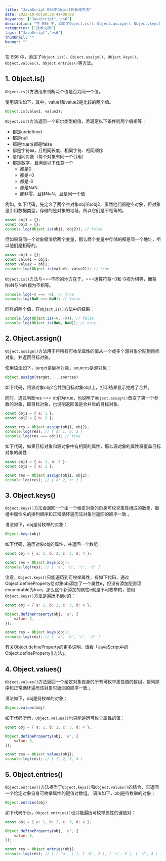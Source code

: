 ```yaml
---
title: "JavaScript ES6中Object的新增方法"
date: 2023-10-06T20:39:41+08:00
keywords: ["JavaScript","es6"]
description: "在 ES6 中，添加了Object.is()、Object.assign()、Object.keys()、Object.values()、Object.entries()等方法。"
categories: ["技术文档"]
tags: ["JavaScript","es6"]
thumbnail: ""
banner: ""
---
```

在 ES6 中，添加了`Object.is()`、`Object.assign()`、`Object.keys()`、`Object.values()`、`Object.entries()`等方法。
## 1. Object.is()
`Object.is()`方法用来判断两个值是否为同一个值。

使用语法如下，其中，value1和value2是比较的两个值。
```js
Object.is(value1, value2);
```
`Object.is()`方法返回一个布尔类型的值，若满足以下条件则两个值相等：

- 都是undefined
- 都是null
- 都是true或都是false
- 都是字符串，且相同长度、相同字符、相同顺序
- 是相同对象（每个对象有同一个引用）
- 都是数字，且满足以下任意一个
  - 都是0
  - 都是+0
  - 都是-0
  - 都是NaN
  - 都非零，且非NaN，且是同一个值

例如，如下代码，先定义了两个空对象obj1和obj2，虽然他们都是空对象，但对象是引用数据类型，存储的是对象的地址，所以它们是不相等的。
```js
const obj1 = {};
const obj2 = {};
console.log(Object.is(obj1, obj2)); // false
```
但如果将同一个对象赋值给两个变量，那么两个变量中存储的都是同一个地址，所以他们是相等的。
```js
const obj1 = {};
const value1 = obj1;
const value2 = obj1;
console.log(Object.is(value1, value2)); // true
```
`Object.is()`方法与===不同的地方在于，===运算符将+0和-0视为相等，而将NaN与NaN视为不相等。
```js
console.log(+0 === -0); // true
console.log(NaN === NaN); // false
```
同样的两个值，在`Object.is()`方法中的结果：
```js
console.log(Object.is(+0, -0)); // false
console.log(Object.is(NaN, NaN)); // true
```
## 2. Object.assign()
`Object.assign()`方法用于将所有可枚举属性的值从一个或多个源对象分配到目标对象，并返回目标对象。

使用语法如下，target是目标对象，sources是源对象：
```js
Object.assign(target, ...sources)
```
如下代码，将源对象obj2合并到目标对象obj1上，打印结果显示完成了合并。

同时，通过判断res === obj1为true，也说明了`Object.assign()`改变了第一个参数的对象，即目标对象，也说明返回值是合并后的目标对象。
```js
const obj1 = { a: 1 };
const obj2 = { b: 2 };

const res = Object.assign(obj1, obj2);
console.log(res); // { a: 1, b: 2 }
console.log(res === obj1); // true
```
如下代码，如果目标对象和源对象中有相同的属性，那么源对象的属性将覆盖目标对象的属性：
```js
const obj1 = { a: 1, b: 2 };
const obj2 = { a: 2 };

const res = Object.assign(obj1, obj2);
console.log(res); // { a: 2, b: 2 }
```
## 3. Object.keys()
`Object.keys()`方法会返回一个由一个给定对象的自身可枚举属性组成的数组，数组中属性名的排列顺序和正常循环遍历该对象时返回的顺序一致 。

语法如下，obj是待枚举的对象：
```js
Object.keys(obj)
```
如下代码，遍历对象obj的属性，并返回一个数组：
```js
const obj = { a: 1, b: 2, c: 3, d: 4 };

const res = Object.keys(obj);
console.log(res); // [ 'a', 'b', 'c', 'd' ]
```
注意，`Object.keys()`只能遍历到可枚举属性，有如下代码，通过Object.defineProperty给对象obj添加了一个属性e，但没有添加配置项enumerable为true，那么这个新添加的属性e就是不可枚举的，使用`Object.keys()`方法是遍历不到e的：
```js
const obj = { a: 1, b: 2, c: 3, d: 4 };

Object.defineProperty(obj, 'e', {
    value: 5,
});

const res = Object.keys(obj);
console.log(res); // [ 'a', 'b', 'c', 'd' ]
```
有关Object.defineProperty的更多说明，请看「JavaScript中的Object.defineProperty()方法」。
## 4. Object.values()
`Object.values()`方法返回一个给定对象自身的所有可枚举属性值的数组，排列顺序和正常循环遍历该对象时返回的顺序一致 。

语法如下，obj是待枚举的对象：
```js
Object.values(obj)
```
如下代码所示，`Object.values()`也只能遍历可枚举属性的值：
```js
const obj = { a: 1, b: 2, c: 3, d: 4 };

Object.defineProperty(obj, 'e', {
    value: 5,
});

const res = Object.values(obj);
console.log(res); // [ 1, 2, 3, 4 ]
```
## 5. Object.entries()
`Object.entries()`方法相当于`Object.keys()`和`Object.values()`的结合，它返回一个给定对象自身可枚举属性的键值对数组。
语法如下，obj是待枚举的对象：
```js
Object.entries(obj)
```
如下代码所示，`Object.entries()`也只能遍历可枚举属性的键值对：
```js
const obj = { a: 1, b: 2, c: 3, d: 4 };

Object.defineProperty(obj, 'e', {
    value: 5,
});

const res = Object.entries(obj);
console.log(res); // [ [ 'a', 1 ], [ 'b', 2 ], [ 'c', 3 ], [ 'd', 4 ] ]
```
